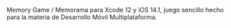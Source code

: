 Memory Game / Memorama para Xcode 12 y iOS 14.1, juego sencillo hecho para la materia de Desarrollo Móvil Multiplataforma.
